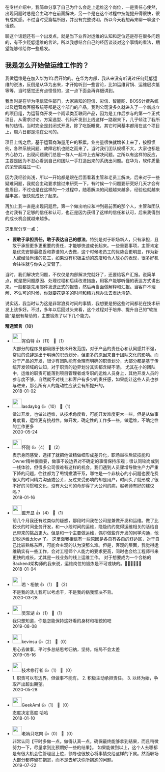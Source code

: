 在专栏介绍中，我简单分享了自己为什么会走上运维这个岗位，一是责任心使然，出现问题时总是会主动冲在前面解决，另一个是在这个过程中技能提升得很快，很有成就感。不过当时受篇幅所限，并没有完整说明，所以今天我想再来聊一聊这个话题。

聊这个话题还有一个出发点，就是当下业界对运维的认知和定位还是存在很多问题的，有不少贬低运维的言论，所以我想结合自己的经历谈谈对这个事情的看法，期望能够带给你一些启发。

## 我是怎么开始做运维工作的？

我做运维是在加入华为1年后开始的。在华为内部，我从来没有听说过任何贬低运维的说法，反倒是从华为出来，才开始听到一些言论，比如运维背锅、运维层次低等等，当时感觉还有点怪怪的，这一点下面会再详细讲到。

我当时是在华为电信软件部门，大家熟知的短信、彩信、智能网、BOSS计费系统以及运营商客服系统等都是这个部门的产品。我到公司没多久就进入了一个新成立的项目组，为运营商开发一个阅读类互联网产品，因为是工作后参与的第一个正式项目，从需求讨论、方案选型、代码开发到上线这样一路跟来下，几乎倾注了我所有的热情。当时完全是封闭式开发，除了吃饭睡觉，其它时间基本都用在这个项目上，周六日都是泡在公司的。

项目上线之后，基于运营商海量用户的积累，业务量很快就增长上来了，按照惯例，各种系统问题、故障宕机也随之而来了。当时我们团队规模不大，大家也都是齐心协力，出现问题我们总是一群人一起冲上去解决问题。之所以有这样的反应，主要是因为不忍心看到自己和团队一手打造出来的系统出问题。在华为，软件质量的荣誉感胜过一切。

因为我经验尚浅，所以一开始都是跟在后面看着主管和老员工解决，后来对于一些疑难问题，我就会主动要求接过来研究一下，有时候一个问题要研究好几天才会有些眉目，不过也是在这样的一个过程中，随着解决的问题越来越多，经验也就越来越丰富，很快就成长了起来。

再加上我一直是出现问题后，第一个做出响应和冲到最前面的那个人，主管和团队也对我有了足够的信任和认可，也正是因为获得了这样的信任和认可，后来我得到的成长机会就越来越多。

这里就分享一点：

- **要敢于承担责任，敢于表达自己的想法**。特别是对于职场新人，只有承担，且敢于承担更多更重要的责任，才能够快速成长起来。一些重要事项，主管肯定是优先安排最稳妥和靠谱的人去做，这个时候老员工的优势会更明显，作为新人或经验尚浅的员工，如果没有积极主动的态度和令人放心的表现，很多好机会往往就与你失之交臂了。

当时，我们解决完问题，不仅仅是内部解决完就好了，还要给客户汇报。说简单点，就是把问题原因、处理过程和后续改进措施，用客户能够听懂的表达方式讲出来。一般都是先用邮件发送正式的报告，然后再当面做解释和汇报。当客户不理解、不认可的时候，你就要花更多的时间和精力想办法去表达清楚。

说实话，我当时认为这是非常浪费时间的事情，我想要是把这些时间都花在技术研发上该多好。不过，多年以后回过头来看，这个过程对于培养、提升自己的“软技能”是很有帮助的，主要锻炼了以下几个能力。
<div><strong>精选留言（10）</strong></div><ul>
<li><img src="https://static001.geekbang.org/account/avatar/00/0f/bf/03/9e5c2259.jpg" width="30px"><span>宵伯特</span> 👍（11） 💬（1）<div>大部分的程序员都局限于技术开发范围，对于产品的责任心和认同感并不强，常见的说辞是出于明确的职责划分，但更多的原因来自于团队文化的影响。而对于产品的开发，很少有团队能有合理而明确的职责划分，大部分都是基于传统开发领域的认知，对于职责的边界划分其实都含糊不清。
尤其在小的团队中，运维的职责可能落到项目管理者或专职的运维人员身上，其他开发人员的参与度不够，自然就不对线上和客户有多少的责任感，如果能让这些人员也参与进来，那么所有人的能动性应该会有所提升的。</div>2018-01-02</li><br/><li><img src="https://static001.geekbang.org/account/avatar/00/10/14/7a/7b8dd310.jpg" width="30px"><span>lasdaybg</span> 👍（10） 💬（1）<div>做过开发，也做过运维，从技术角度看，可能开发难度更大一些，但是从做事角度看，运维更有挑战性。做开发，确定性的工作多一些，做运维，不确定性的工作更多</div>2020-05-24</li><br/><li><img src="https://static001.geekbang.org/account/avatar/00/0f/74/67/46bb05de.jpg" width="30px"><span>怀刚</span> 👍（4） 💬（2）<div>表示身同感受，选择了就把他做精做细形成差异化，职场越往后软技能和Owner精神很重要，做事不设边界对不确定的事情保持乐观；很认同轮岗或到一线体验，但很多公司很难有这样的机会。我们遇到人员骤增导致生产力严重下降的问题，往往都为了甩锅撇清干系，哪怕是一个非核心的小问题也要花费很大的时间精力沟通或公关，反过来受影响的却是用户，时间久了就形成了很不好的习惯和文化，没有大公司的命却得了大公司的病，赵老师有好的建议吗？</div>2018-01-16</li><br/><li><img src="https://static001.geekbang.org/account/avatar/00/0f/c3/af/8552ce4c.jpg" width="30px"><span>戴开显</span> 👍（4） 💬（1）<div>前几个月我还有过类似的疑惑，那段时间我在公司是兼做开发和运维。做了比较长的时间业务开发，和一小段时间的运维，隐隐约约觉得运维相关的活给自己带来的挑战更大。但是和一个主要做运维，偶尔做些许开发的同学沟通，他却说运维太low 了。
这里面我相信有一些原因是各自有各自的舒适区，对于自己比较熟练东西，可能会主观的认为没那么难。但是，客观的层面，我觉得运维确实有一些工作，会对工程师个人能力的要求更高，同时也会给工程师带来更快的成长。尤其是一线业务的线上运维工作。
对于想要成为一个合格的Backend架构师的我来说，运维岗位的锻炼是不可或缺的。✊🏻✊🏻✊🏻</div>2018-01-04</li><br/><li><img src="https://static001.geekbang.org/account/avatar/00/14/38/2d/9c971119.jpg" width="30px"><span>若丶相依</span> 👍（1） 💬（2）<div>不是我的活儿我可以考虑干，不是我的锅我坚决不背。</div>2020-03-28</li><br/><li><img src="https://static001.geekbang.org/account/avatar/00/17/e1/54/a41c6a89.jpg" width="30px"><span>吴澎湖</span> 👍（1） 💬（1）<div>我只想知道，你是怎能保持这好看的身材和相貌的吧</div>2019-08-08</li><br/><li><img src="https://static001.geekbang.org/account/avatar/00/10/74/ea/10661bdc.jpg" width="30px"><span>kevinsu</span> 👍（2） 💬（0）<div>用心去做事，平时多总结思考归纳，坚持，结局不会太差</div>2019-05-16</li><br/><li><img src="https://static001.geekbang.org/account/avatar/00/0f/75/9b/611e74ab.jpg" width="30px"><span>技术修行者</span> 👍（1） 💬（0）<div>1. 职责可以有边界，但做事不能有。
2. 积极主动承担责任。
3. 以终为始，争取产出超出期望。</div>2020-05-28</li><br/><li><img src="https://static001.geekbang.org/account/avatar/00/0f/55/e6/87197b10.jpg" width="30px"><span>GeekAmI</span> 👍（1） 💬（0）<div>态度决定高度  哈哈</div>2018-01-10</li><br/><li><img src="http://thirdwx.qlogo.cn/mmopen/vi_32/Ug0tqzEkGlUopeZqF3icbATJFbsNVYwSG0gTK2PEJbYqg3LBMooE6hUkaZ4w3PMOGwmWAYyJeyu79sjzSJCKu7Q/132" width="30px"><span>老衲只吃肉</span> 👍（0） 💬（0）<div>非常认同【平时多做一点，做得认真一点，确保最终能够拿到结果，而且稍微努力一下，尽量拿到比预期好一些的结果】。 如果能做到以上，这个人去哪都是有很大机会往管理层上位，领导也很放心将事情交给这样的下属。然而职场大部分都停留在抱怨，而不是去解决你所抱怨的问题。</div>2019-07-22</li><br/>
</ul>